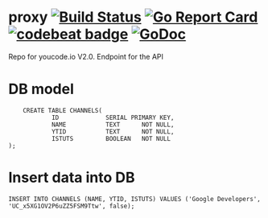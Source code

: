 # proxy [![Build Status](https://travis-ci.org/youcodeio/proxy.svg?branch=master)](https://travis-ci.org/youcodeio/proxy) [![Go Report Card](https://goreportcard.com/badge/github.com/youcodeio/proxy)](https://goreportcard.com/report/github.com/youcodeio/proxy) [![codebeat badge](https://codebeat.co/badges/40d6e665-663d-43db-8380-b58755d8a4aa)](https://codebeat.co/projects/github-com-youcodeio-proxy) [![GoDoc](https://godoc.org/github.com/youcodeio/proxy?status.svg)](https://godoc.org/github.com/youcodeio/proxy)
Repo for youcode.io V2.0. Endpoint for the API

# DB model
        CREATE TABLE CHANNELS(
                ID             SERIAL PRIMARY KEY,
                NAME           TEXT      NOT NULL,
                YTID           TEXT      NOT NULL,
                ISTUTS         BOOLEAN   NOT NULL
    );

# Insert data into DB
    INSERT INTO CHANNELS (NAME, YTID, ISTUTS) VALUES ('Google Developers', 'UC_x5XG1OV2P6uZZ5FSM9Ttw', false);
